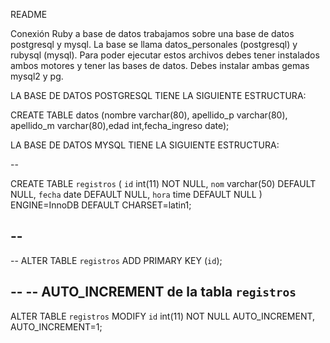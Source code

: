 README

Conexión Ruby a base de datos trabajamos sobre una base de datos postgresql y mysql.
La base se llama datos_personales (postgresql) y rubysql (mysql).
Para poder ejecutar estos archivos debes tener instalados ambos motores y tener las bases de datos.
Debes instalar ambas gemas mysql2 y pg.

LA BASE DE DATOS POSTGRESQL TIENE LA SIGUIENTE ESTRUCTURA:

CREATE TABLE datos (nombre varchar(80), apellido_p varchar(80), apellido_m varchar(80),edad int,fecha_ingreso date);




LA BASE DE DATOS MYSQL TIENE LA SIGUIENTE ESTRUCTURA:

--

CREATE TABLE `registros` (
  `id` int(11) NOT NULL,
  `nom` varchar(50) DEFAULT NULL,
  `fecha` date DEFAULT NULL,
  `hora` time DEFAULT NULL
) ENGINE=InnoDB DEFAULT CHARSET=latin1;


--
--
--
ALTER TABLE `registros`
  ADD PRIMARY KEY (`id`);


--
-- AUTO_INCREMENT de la tabla `registros`
--
ALTER TABLE `registros`
  MODIFY `id` int(11) NOT NULL AUTO_INCREMENT, AUTO_INCREMENT=1;
